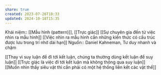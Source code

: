 ```yaml
---
share: true
created: 2023-07-26T10:33
updated: 2024-10-18T15:35
---
```

Khái niệm:: [[Mẫu hình (pattern)]], [[Trực giác]]
[[Sự chuyên gia đến từ việc nhìn ra mẫu hình]]
[[Việc nhìn ra mẫu hình cần những kiến thức có cấu trúc được lưu trong trí nhớ dài hạn]] 
Nguồn:: Daniel Kahneman, Tư duy nhanh và chậm

[[Thay vì suy luận để đi tới kết luận, chúng ta thường dùng kết luận để suy luận]]
[[Trực giác là việc đi tới kết luận mà không thông qua suy luận]] 
[[Muốn nhìn thấy siêu vật thì cần phải có một hệ thống liên kết các vật thể]]